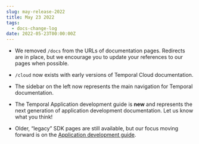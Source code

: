 ```yaml
---
slug: may-release-2022
title: May 23 2022
tags:
  - docs-change-log
date: 2022-05-23T00:00:00Z
---
```


- We removed `/docs` from the URLs of documentation pages.
  Redirects are in place, but we encourage you to update your references to our pages when possible.

- `/cloud` now exists with early versions of Temporal Cloud documentation.

- The sidebar on the left now represents the main navigation for Temporal documentation.

- The Temporal Application development guide is **new** and represents the next generation of application development documentation. Let us know what you think!

- Older, “legacy” SDK pages are still available, but our focus moving forward is on the [Application development guide](/application-development).
